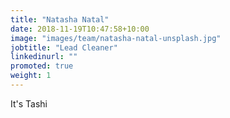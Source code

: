 ```yaml
---
title: "Natasha Natal"
date: 2018-11-19T10:47:58+10:00
image: "images/team/natasha-natal-unsplash.jpg"
jobtitle: "Lead Cleaner"
linkedinurl: ""
promoted: true
weight: 1
---
```


It's Tashi
